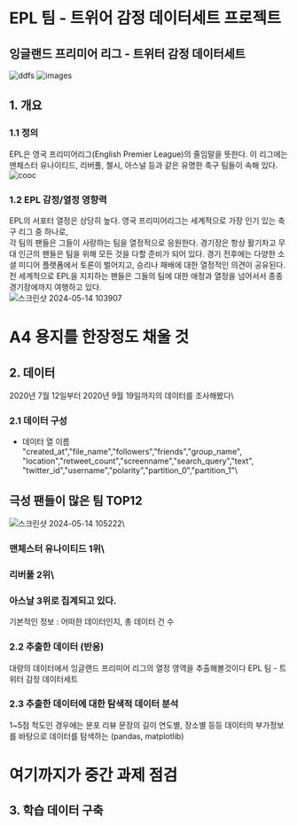 # EPL 팀 - 트위어 감정 데이터세트 프로젝트
## 잉글랜드 프리미어 리그 - 트위터 감정 데이터세트
![ddfs](https://github.com/Hwangchaejin/h2024fastAPI/assets/79899665/4734a631-49ab-4147-a7cc-d1baa0261d8b)
![images](https://github.com/Hwangchaejin/h2024fastAPI/assets/79899665/6d105cfa-022b-4610-89a2-74377b005f46)
## 1. 개요
### 1.1 정의
EPL은 영국 프리미어리그(English Premier League)의 줄임말을 뜻한다.
이 리그에는 맨체스터 유나이티드, 리버풀, 첼시, 아스널 등과 같은 유명한 축구 팀들이 속해 있다.\
![cooc](https://github.com/Hwangchaejin/h2024fastAPI/assets/79899665/17e22207-d305-4736-98f5-f46f00b233e4)
### 1.2 EPL 감정/열정 영향력
EPL의 서포터 열정은 상당히 높다. 영국 프리미어리그는 세계적으로 가장 인기 있는 축구 리그 중 하나로,\
각 팀의 팬들은 그들이 사랑하는 팀을 열정적으로 응원한다. 
경기장은 항상 활기차고 무대 인근의 팬들은 팀을 위해 모든 것을 다할 준비가 되어 있다. 
경기 전후에는 다양한 소셜 미디어 플랫폼에서 토론이 벌어지고, 승리나 패배에 대한 열정적인 의견이 공유된다.
전 세계적으로 EPL을 지지하는 팬들은 그들의 팀에 대한 애정과 열정을 넘어서서 종종 경기장에까지 여행하고 있다.\
![스크린샷 2024-05-14 103907](https://github.com/Hwangchaejin/h2024fastAPI/assets/79899665/678f2ec3-dcbb-4c36-a5d2-de11d63c55b1)
# A4 용지를 한장정도 채울 것 

## 2. 데이터
2020년 7월 12일부터 2020년 9월 19일까지의 데이터를 조사해봤다\


### 2.1 데이터 구성
+ 데이터 열 이름
"created_at","file_name","followers","friends","group_name",\
"location","retweet_count","screenname","search_query","text",\
"twitter_id","username","polarity","partition_0","partition_1"\
## 극성 팬들이 많은 팀 TOP12
![스크린샷 2024-05-14 105222](https://github.com/Hwangchaejin/h2024fastAPI/assets/79899665/ad851b84-e69a-4d81-92ea-62f4744d872f)\
### 맨체스터 유나이티드 1위\
### 리버풀 2위\
### 아스날 3위로 집계되고 있다.

기본적인 정보 : 어떠한 데이터인지, 총 데이터 건 수

### 2.2 추출한 데이터 (반응)
대량의 데이터에서 잉글랜드 프리미어 리그의 열정 영역을 추출해볼것이다
EPL 팀 - 트위터 감정 데이터세트

### 2.3 추출한 데이터에 대한 탐색적 데이터 분석
1~5점 척도인 경우에는 분포
리뷰 문장의 길이
연도별, 장소별 등등 데이터의 부가정보를 바탕으로 데이터를 탐색하는 (pandas, matplotlib)
# 여기까지가 중간 과제 점검


## 3. 학습 데이터 구축
